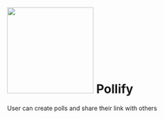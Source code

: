 # <img src="https://nm-pollify.herokuapp.com/images/icon.png" style="width: 200px; height: 200px"> Pollify
User can create polls and share their link with others
